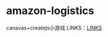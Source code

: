 # amazon-logistics
canavas+createjs小游戏
LINKS：[LINKS](http://47.105.62.221/amazon-logistics/index.html)